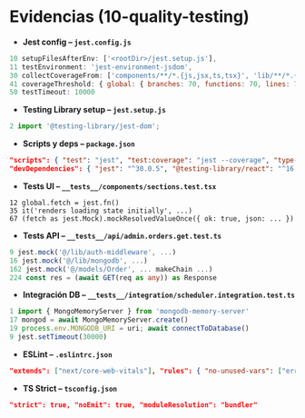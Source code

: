 # Evidencias (10-quality-testing)

- **Jest config – `jest.config.js`**

```js
10 setupFilesAfterEnv: ['<rootDir>/jest.setup.js'],
11 testEnvironment: 'jest-environment-jsdom',
30 collectCoverageFrom: ['components/**/*.{js,jsx,ts,tsx}', 'lib/**/*.{js,jsx,ts,tsx}', 'app/**/*.{js,jsx,ts,tsx}', 'store/**/*.{js,jsx,ts,tsx}'],
41 coverageThreshold: { global: { branches: 70, functions: 70, lines: 70, statements: 70 }},
50 testTimeout: 10000
```

- **Testing Library setup – `jest.setup.js`**

```js
2 import '@testing-library/jest-dom';
```

- **Scripts y deps – `package.json`**

```json
"scripts": { "test": "jest", "test:coverage": "jest --coverage", "type-check": "tsc --noEmit" }
"devDependencies": { "jest": "^30.0.5", "@testing-library/react": "^16.3.0" }
```

- **Tests UI – `__tests__/components/sections.test.tsx`**

```tsx
12 global.fetch = jest.fn()
35 it('renders loading state initially', ...)
67 (fetch as jest.Mock).mockResolvedValueOnce({ ok: true, json: ... })
```

- **Tests API – `__tests__/api/admin.orders.get.test.ts`**

```ts
9 jest.mock('@/lib/auth-middleware', ...)
16 jest.mock('@/lib/mongodb', ...)
162 jest.mock('@/models/Order', ... makeChain ...)
224 const res = (await GET(req as any)) as Response
```

- **Integración DB – `__tests__/integration/scheduler.integration.test.ts`**

```ts
1 import { MongoMemoryServer } from 'mongodb-memory-server'
17 mongod = await MongoMemoryServer.create()
19 process.env.MONGODB_URI = uri; await connectToDatabase()
9 jest.setTimeout(30000)
```

- **ESLint – `.eslintrc.json`**

```json
"extends": ["next/core-web-vitals"], "rules": { "no-unused-vars": ["error", {"argsIgnorePattern": "^_"}], "no-debugger": "warn" }
```

- **TS Strict – `tsconfig.json`**

```json
"strict": true, "noEmit": true, "moduleResolution": "bundler"
```
